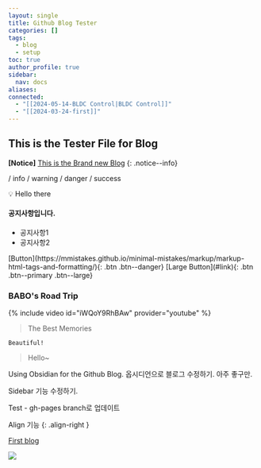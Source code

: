 ```yaml
---
layout: single
title: Github Blog Tester
categories: []
tags:
  - blog
  - setup
toc: true
author_profile: true
sidebar:
  nav: docs
aliases: 
connected:
  - "[[2024-05-14-BLDC Control|BLDC Control]]"
  - "[[2024-03-24-first]]"
---
```

## This is the Tester File for Blog

**[Notice]** [This is the Brand new Blog](https://thejourneyofbabo.github.io/)
{: .notice--info} 

/ info / warning / danger / success

<aside> 💡
Hello there
</aside>
<div class="notice--success">
<h4>공지사항입니다.</h4>
	<ul>
		<li>공지사항1</li>
		<li>공지사항2</li>
	</ul>
</div>
[Button](https://mmistakes.github.io/minimal-mistakes/markup/markup-html-tags-and-formatting/){: .btn .btn--danger}
[Large Button](#link){: .btn .btn--primary .btn--large}

### BABO's Road Trip
{% include video id="iWQoY9RhBAw" provider="youtube" %}
>The Best Memories

```
Beautiful!
```
>Hello~

Using Obsidian for the Github Blog.
옵시디언으로 블로그 수정하기. 아주 좋구만.

Sidebar 기능 수정하기. 

Test - gh-pages branch로 업데이트

Align 기능
{: .align-right }

[First blog](../Engineering/BLDC-Control/)


![](../../files/excalidraw01.png)